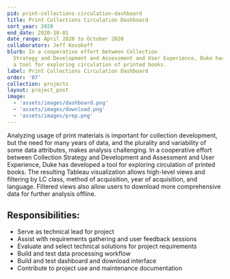 ```yaml
---
pid: print-collections-circulation-dashboard
title: Print Collections Circulation Dashboard
sort_year: 2020
end_date: 2020-10-01
date_range: April 2020 to October 2020
collaborators: Jeff Kosokoff
blurb: In a cooperative effort between Collection
  Strategy and Development and Assessment and User Experience, Duke has developed
  a tool for exploring circulation of printed books. 
label: Print Collections Circulation Dashboard
order: '07'
collection: projects
layout: project_post
image: 
  - 'assets/images/dashboard.png'
  - 'assets/images/download.png'
  - 'assets/images/prep.png'
---
```

Analyzing usage of print materials is important for collection development,
but the need for many years of data, and the plurality and variability of some data
attributes, makes analysis challenging. In a cooperative effort between Collection
Strategy and Development and Assessment and User Experience, Duke has developed
a tool for exploring circulation of printed books. The resulting Tableau visualization
allows high-level views and filtering by LC class, method of acquisition, year of
acquisition, and language. Filtered views also allow users to download more comprehensive
data for further analysis offline.

## Responsibilities:

* Serve as technical lead for project
* Assist with requirements gathering and user feedback sessions
* Evaluate and select technical solutions for project requirements
* Build and test data processing workflow
* Build and test dashboard and download interface
* Contribute to project use and maintenance documentation